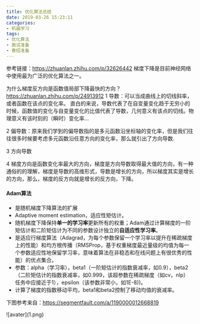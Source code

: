 ```yaml
---
title: 优化算法总结
date: 2019-03-26 15:23:11
categories: 
- 机器学习
tags:
- 优化算法
- 面试准备
- 春招准备 
---
```

参考链接：https://zhuanlan.zhihu.com/p/32626442
梯度下降是目前神经网络中使用最为广泛的优化算法之一。

为什么梯度反方向是函数值局部下降最快的方向？ https://zhuanlan.zhihu.com/p/24913912
1 导数：可以当成曲线上的切线斜率，或者函数在该点的变化率。
直白的来说，导数代表了在自变量变化趋于无穷小的时候，函数值的变化与自变量变化的比值代表了导数，几何意义有该点的切线。物理意义有该时刻的（瞬时）变化率...

2 偏导数：原来我们学到的偏导数指的是多元函数沿坐标轴的变化率，但是我们往往很多时候要考虑多元函数沿任意方向的变化率，那么就引出了方向导数.

3 方向导数

4 梯度方向是函数变化率最大的方向，梯度是方向导数取得最大值的方向，有一种通俗的的理解，梯度是导数的高维形式，导数是增长的方向，所以梯度其实是增长的方向，那么，梯度的反方向就是增长的反方向，下降。


#### Adam算法
- 是随机梯度下降算法的扩展
- Adaptive moment estimation，适应性矩估计。
- 随机梯度下降保持**单一的学习率**更新所有的权重；Adam通过计算梯度的一阶矩估计和二阶矩估计为不同的参数设计独立的**自适应性学习率**。
- 是适应行梯度算法（Adagrad，为每个参数保留一个学习率以提升在稀疏梯度上的性能）和均方根传播（RMSProp，基于权重梯度最近量级的均值为每一个参数适应性地保留学习率，意味着算法在非稳态和在线问题上有很优秀的性能）的优点集合。
- 参数：alpha（学习率），beta1（一阶矩估计的指数衰减率，如0.9），beta2（二阶矩估计的指数衰减率，如0.999，该超参数在稀疏梯度（如cv，nlp）任务中应接近于1），epsilon（该参数非常小，如1E-8))。
- 计算了梯度的指数移动平均，beta1和beta2控制了移动均值的衰减率。

下图参考来自：https://segmentfault.com/a/1190000012668819
<div style="width: 600px; margin: auto">![avater](1.png)</div>


